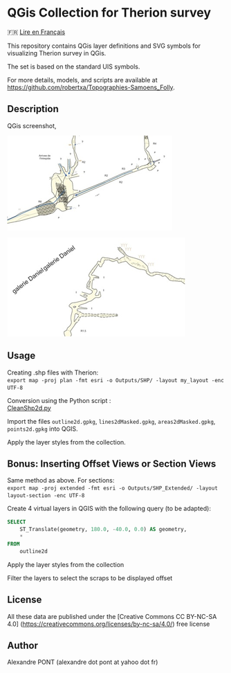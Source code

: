 QGis Collection for Therion survey
==================================

🇫🇷 [Lire en Français](./README.md)

This repository contains QGis layer definitions and SVG symbols for visualizing Therion survey in QGis.

The set is based on the standard UIS symbols.

For more details, models, and scripts are available at https://github.com/robertxa/Topographies-Samoens_Folly.

Description
-----------

QGis screenshot,

![Screenshot 1](./screenshot/screenshot_01.jpg)
  
![Screenshot 2](./screenshot/screenshot_02.jpg)

Usage
-----

Creating .shp files with Therion:  
`export map -proj plan -fmt esri -o Outputs/SHP/ -layout my_layout -enc UTF-8`

Conversion using the Python script :  
[CleanShp2d.py](https://github.com/robertxa/Topographies-Samoens_Folly/blob/master/Samoens-GIS/Scripts/CleanShp2d.py)

Import the files `outline2d.gpkg`, `lines2dMasked.gpkg`, `areas2dMasked.gpkg`, `points2d.gpkg` into QGIS.

Apply the layer styles from the collection.


Bonus: Inserting Offset Views or Section Views
----------------------------------------------

Same method as above. For sections:  
`export map -proj extended -fmt esri -o Outputs/SHP_Extended/ -layout layout-section -enc UTF-8`

Create 4 virtual layers in QGIS with the following query (to be adapted):  
```sql
SELECT 
    ST_Translate(geometry, 180.0, -40.0, 0.0) AS geometry,
    *
FROM 
    outline2d
```

Apply the layer styles from the collection

Filter the layers to select the scraps to be displayed offset


License
-------

All these data are published under the [Creative Commons CC BY-NC-SA 4.0] (https://creativecommons.org/licenses/by-nc-sa/4.0/) free license


Author
------

Alexandre PONT (alexandre dot pont at yahoo dot fr)
